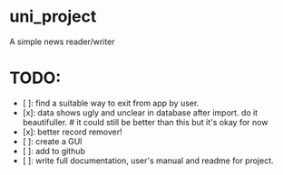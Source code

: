 # uni_project

A simple news reader/writer

# TODO:

- [ ]: find a suitable way to exit from app by user.
- [x]: data shows ugly and unclear in database after import. do it beautifuller.    # it could still be better than this but it's okay for now
- [x]: better record remover!
- [ ]: create a GUI
- [ ]: add to github
- [ ]: write full documentation, user's manual and readme for project.